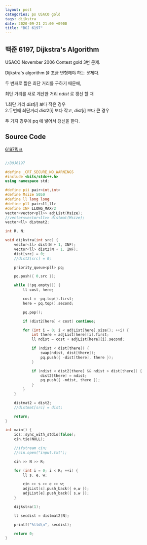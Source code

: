 ```yaml
---
layout: post
categories: ps USACO gold
tags: dijkstra
date: 2020-09-21 21:00 +0900
title: "BOJ 6197"
---
```


## 백준 6197, Dijkstra's Algorithm

USACO November 2006 Contest gold 3번 문제.  

Dijkstra's algorithm 을 조금 변형해야 하는 문제다.

두 번째로 짧은 최단 거리를 구하기 때문에,

최단 거리를 새로 계산한 거리 $ndist$ 로 갱신 할 때

1.최단 거리 $dist[i]$ 보다 작은 경우  
2.두번째 최단거리 $dist2[i]$ 보다 작고, $dist[i]$ 보다 큰 경우  

두 가지 경우에 pq 에 넣어서 갱신을 한다.

## Source Code

[6197링크](https://www.acmicpc.net/problem/6197) 

```cpp

//BOJ6197

#define _CRT_SECURE_NO_WARNINGS
#include <bits/stdc++.h>
using namespace std;

#define pii pair<int,int>
#define Msize 5050
#define ll long long
#define pll pair<ll,ll>
#define INF LLONG_MAX/2
vector<vector<pll>> adjList(Msize);
//vector<vector<ll>> distmat(Msize);
vector<ll> distmat2;

int R, N;

void dijkstra(int src) {
	vector<ll> dist(N + 1, INF);
	vector<ll> dist2(N + 1, INF);
	dist[src] = 0;
	//dist2[src] = 0;

	priority_queue<pll> pq;

	pq.push({ 0,src });

	while (!pq.empty()) {
		ll cost, here;

		cost = -pq.top().first;
		here = pq.top().second;

		pq.pop();

		if (dist2[here] < cost) continue;

		for (int i = 0; i < adjList[here].size(); ++i) {
			int there = adjList[here][i].first;
			ll ndist = cost + adjList[here][i].second;

			if (ndist < dist[there]) {
				swap(ndist, dist[there]);
				pq.push({ -dist[there], there });
			}

			if (ndist < dist2[there] && ndist > dist[there]) {
				dist2[there] = ndist;
				pq.push({ -ndist, there });
			}
		}
	}

	distmat2 = dist2;
	//distmat[src] = dist;

	return;
}

int main() {
	ios::sync_with_stdio(false);
	cin.tie(NULL);

	//ifstream cin;
	//cin.open("input.txt");

	cin >> N >> R;

	for (int i = 0; i < R; ++i) {
		ll s, e, w;

		cin >> s >> e >> w;
		adjList[s].push_back({ e,w });
		adjList[e].push_back({ s,w });
	}

	dijkstra(1);

	ll secdist = distmat2[N];

	printf("%lld\n", secdist);

	return 0;
}

```